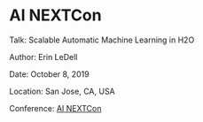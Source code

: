 # AI NEXTCon

Talk: Scalable Automatic Machine Learning in H2O 

Author: Erin LeDell

Date: October 8, 2019

Location: San Jose, CA, USA

Conference: [AI NEXTCon](http://aisf19.xnextcon.com/)



